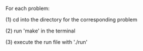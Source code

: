 For each problem:

(1) cd into the directory for the corresponding problem

(2) run 'make' in the terminal

(3) execute the run file with './run'
